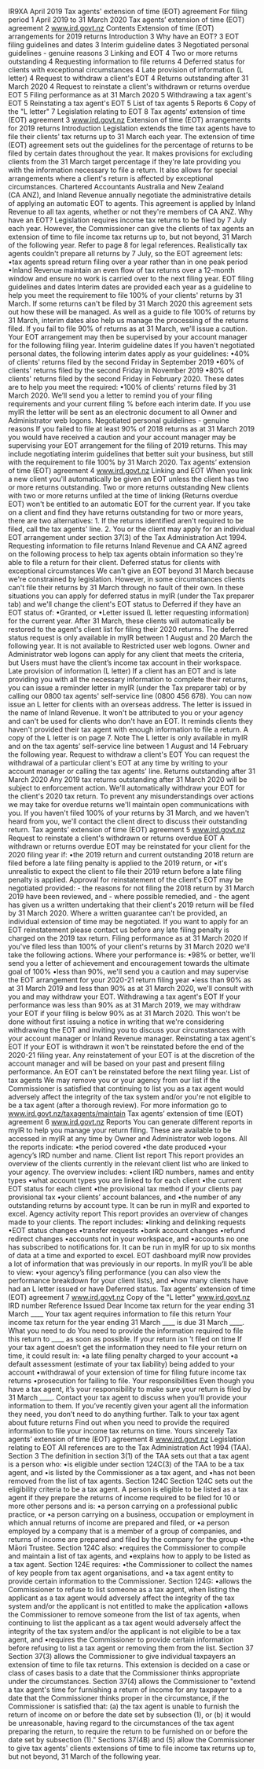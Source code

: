 IR9XA April 2019 Tax agents' extension of time (EOT) agreement For filing period 1 April 2019 to 31 March 2020 Tax agents’ extension of time (EOT) agreement 2 www.ird.govt.nz Contents Extension of time (EOT) arrangements for 2019 returns Introduction 3 Why have an EOT? 3 EOT filing guidelines and dates 3 Interim guideline dates 3 Negotiated personal guidelines - genuine reasons 3 Linking and EOT 4 Two or more returns outstanding 4 Requesting information to file returns 4 Deferred status for clients with exceptional circumstances 4 Late provision of information (L letter) 4 Request to withdraw a client's EOT 4 Returns outstanding after 31 March 2020 4 Request to reinstate a client's withdrawn or returns overdue EOT 5 Filing performance as at 31 March 2020 5 Withdrawing a tax agent's EOT 5 Reinstating a tax agent's EOT 5 List of tax agents 5 Reports 6 Copy of the "L letter" 7 Legislation relating to EOT 8 Tax agents’ extension of time (EOT) agreement 3 www.ird.govt.nz Extension of time (EOT) arrangements for 2019 returns Introduction Legislation extends the time tax agents have to file their clients' tax returns up to 31 March each year. The extension of time (EOT) agreement sets out the guidelines for the percentage of returns to be filed by certain dates throughout the year. It makes provisions for excluding clients from the 31 March target percentage if they're late providing you with the information necessary to file a return. It also allows for special arrangements where a client's return is affected by exceptional circumstances. Chartered Accountants Australia and New Zealand (CA ANZ), and Inland Revenue annually negotiate the administrative details of applying an automatic EOT to agents. This agreement is applied by Inland Revenue to all tax agents, whether or not they're members of CA ANZ. Why have an EOT? Legislation requires income tax returns to be filed by 7 July each year. However, the Commissioner can give the clients of tax agents an extension of time to file income tax returns up to, but not beyond, 31 March of the following year. Refer to page 8 for legal references. Realistically tax agents couldn't prepare all returns by 7 July, so the EOT agreement lets: •tax agents spread return filing over a year rather than in one peak period •Inland Revenue maintain an even flow of tax returns over a 12-month window and ensure no work is carried over to the next filing year. EOT filing guidelines and dates Interim dates are provided each year as a guideline to help you meet the requirement to file 100% of your clients' returns by 31 March. If some returns can't be filed by 31 March 2020 this agreement sets out how these will be managed. As well as a guide to file 100% of returns by 31 March, interim dates also help us manage the processing of the returns filed. If you fail to file 90% of returns as at 31 March, we'll issue a caution. Your EOT arrangement may then be supervised by your account manager for the following filing year. Interim guideline dates If you haven't negotiated personal dates, the following interim dates apply as your guidelines: •40% of clients' returns filed by the second Friday in September 2019 •60% of clients' returns filed by the second Friday in November 2019 •80% of clients' returns filed by the second Friday in February 2020. These dates are to help you meet the required: •100% of clients' returns filed by 31 March 2020. We’ll send you a letter to remind you of your filing requirements and your current filing % before each interim date. If you use myIR the letter will be sent as an electronic document to all Owner and Administrator web logons. Negotiated personal guidelines - genuine reasons If you failed to file at least 90% of 2018 returns as at 31 March 2019 you would have received a caution and your account manager may be supervising your EOT arrangement for the filing of 2019 returns. This may include negotiating interim guidelines that better suit your business, but still with the requirement to file 100% by 31 March 2020. Tax agents’ extension of time (EOT) agreement 4 www.ird.govt.nz Linking and EOT When you link a new client you'll automatically be given an EOT unless the client has two or more returns outstanding. Two or more returns outstanding New clients with two or more returns unfiled at the time of linking (Returns overdue EOT) won't be entitled to an automatic EOT for the current year. If you take on a client and find they have returns outstanding for two or more years, there are two alternatives: 1. If the returns identified aren't required to be filed, call the tax agents' line. 2. You or the client may apply for an individual EOT arrangement under section 37(3) of the Tax Administration Act 1994. Requesting information to file returns Inland Revenue and CA ANZ agreed on the following process to help tax agents obtain information so they're able to file a return for their client. Deferred status for clients with exceptional circumstances We can't give an EOT beyond 31 March because we're constrained by legislation. However, in some circumstances clients can't file their returns by 31 March through no fault of their own. In these situations you can apply for deferred status in myIR (under the Tax preparer tab) and we'll change the client's EOT status to Deferred if they have an EOT status of: •Granted, or •Letter issued (L letter requesting information) for the current year. After 31 March, these clients will automatically be restored to the agent's client list for filing their 2020 returns. The deferred status request is only available in myIR between 1 August and 20 March the following year. It is not available to Restricted user web logons. Owner and Administrator web logons can apply for any client that meets the criteria, but Users must have the client’s income tax account in their workspace. Late provision of information (L letter) If a client has an EOT and is late providing you with all the necessary information to complete their returns, you can issue a reminder letter in myIR (under the Tax preparer tab) or by calling our 0800 tax agents' self-service line (0800 456 678). You can now issue an L letter for clients with an overseas address. The letter is issued in the name of Inland Revenue. It won't be attributed to you or your agency and can't be used for clients who don't have an EOT. It reminds clients they haven't provided their tax agent with enough information to file a return. A copy of the L letter is on page 7. Note The L letter is only available in myIR and on the tax agents’ self-service line between 1 August and 14 February the following year. Request to withdraw a client's EOT You can request the withdrawal of a particular client's EOT at any time by writing to your account manager or calling the tax agents' line. Returns outstanding after 31 March 2020 Any 2019 tax returns outstanding after 31 March 2020 will be subject to enforcement action. We'll automatically withdraw your EOT for the client's 2020 tax return. To prevent any misunderstandings over actions we may take for overdue returns we'll maintain open communications with you. If you haven't filed 100% of your returns by 31 March, and we haven't heard from you, we'll contact the client direct to discuss their outstanding return. Tax agents’ extension of time (EOT) agreement 5 www.ird.govt.nz Request to reinstate a client's withdrawn or returns overdue EOT A withdrawn or returns overdue EOT may be reinstated for your client for the 2020 filing year if: •the 2019 return and current outstanding 2018 return are filed before a late filing penalty is applied to the 2019 return, or •it's unrealistic to expect the client to file their 2019 return before a late filing penalty is applied. Approval for reinstatement of the client's EOT may be negotiated provided: - the reasons for not filing the 2018 return by 31 March 2019 have been reviewed, and - where possible remedied, and - the agent has given us a written undertaking that their client's 2019 return will be filed by 31 March 2020. Where a written guarantee can't be provided, an individual extension of time may be negotiated. If you want to apply for an EOT reinstatement please contact us before any late filing penalty is charged on the 2019 tax return. Filing performance as at 31 March 2020 If you've filed less than 100% of your client's returns by 31 March 2020 we'll take the following actions. Where your performance is: •98% or better, we'll send you a letter of achievement and encouragement towards the ultimate goal of 100% •less than 90%, we'll send you a caution and may supervise the EOT arrangement for your 2020-21 return filing year •less than 90% as at 31 March 2019 and less than 90% as at 31 March 2020, we'll consult with you and may withdraw your EOT. Withdrawing a tax agent's EOT If your performance was less than 90% as at 31 March 2019, we may withdraw your EOT if your filing is below 90% as at 31 March 2020. This won't be done without first issuing a notice in writing that we're considering withdrawing the EOT and inviting you to discuss your circumstances with your account manager or Inland Revenue manager. Reinstating a tax agent's EOT If your EOT is withdrawn it won't be reinstated before the end of the 2020-21 filing year. Any reinstatement of your EOT is at the discretion of the account manager and will be based on your past and present filing performance. An EOT can't be reinstated before the next filing year. List of tax agents We may remove you or your agency from our list if the Commissioner is satisfied that continuing to list you as a tax agent would adversely affect the integrity of the tax system and/or you're not eligible to be a tax agent (after a thorough review). For more information go to www.ird.govt.nz/taxagents/maintain Tax agents’ extension of time (EOT) agreement 6 www.ird.govt.nz Reports You can generate different reports in myIR to help you manage your return filing. These are available to be accessed in myIR at any time by Owner and Administrator web logons. All the reports indicate: •the period covered •the date produced •your agency’s IRD number and name. Client list report This report provides an overview of the clients currently in the relevant client list who are linked to your agency. The overview includes: •client IRD numbers, names and entity types •what account types you are linked to for each client •the current EOT status for each client •the provisional tax method if your clients pay provisional tax •your clients’ account balances, and •the number of any outstanding returns by account type. It can be run in myIR and exported to excel. Agency activity report This report provides an overview of changes made to your clients. The report includes: •linking and delinking requests •EOT status changes •transfer requests •bank account changes •refund redirect changes •accounts not in your workspace, and •accounts no one has subscribed to notifications for. It can be run in myIR for up to six months of data at a time and exported to excel. EOT dashboard myIR now provides a lot of information that was previously in our reports. In myIR you’ll be able to view: •your agency’s filing performance (you can also view the performance breakdown for your client lists), and •how many clients have had an L letter issued or have Deferred status. Tax agents’ extension of time (EOT) agreement 7 www.ird.govt.nz Copy of the "L letter" www.ird.govt.nz IRD number Reference Issued Dear Income tax return for the year ending 31 March \_\_\_\_ Your tax agent requires information to file this return Your income tax return for the year ending 31 March \_\_\_\_ is due 31 March \_\_\_\_. What you need to do You need to provide the information required to file this return to \_\_\_\_ as soon as possible. If your return isn ’t filed on time If your tax agent doesn’t get the information they need to file your return on time, it could result in: •a late filing penalty charged to your account •a default assessment (estimate of your tax liability) being added to your account •withdrawal of your extension of time for filing future income tax returns •prosecution for failing to file. Your responsibilities Even though you have a tax agent, it’s your responsibility to make sure your return is filed by 31 March \_\_\_\_. Contact your tax agent to discuss when you’ll provide your information to them. If you’ve recently given your agent all the information they need, you don’t need to do anything further. Talk to your tax agent about future returns Find out when you need to provide the required information to file your income tax returns on time. Yours sincerely Tax agents’ extension of time (EOT) agreement 8 www.ird.govt.nz Legislation relating to EOT All references are to the Tax Administration Act 1994 (TAA). Section 3 The definition in section 3(1) of the TAA sets out that a tax agent is a person who: •is eligible under section 124C(3) of the TAA to be a tax agent, and •is listed by the Commissioner as a tax agent, and •has not been removed from the list of tax agents. Section 124C Section 124C sets out the eligibility criteria to be a tax agent. A person is eligible to be listed as a tax agent if they prepare the returns of income required to be filed for 10 or more other persons and is: •a person carrying on a professional public practice, or •a person carrying on a business, occupation or employment in which annual returns of income are prepared and filed, or •a person employed by a company that is a member of a group of companies, and returns of income are prepared and filed by the company for the group •the Māori Trustee. Section 124C also: •requires the Commissioner to compile and maintain a list of tax agents, and •explains how to apply to be listed as a tax agent. Section 124E requires: •the Commissioner to collect the names of key people from tax agent organisations, and •a tax agent entity to provide certain information to the Commissioner. Section 124G: •allows the Commissioner to refuse to list someone as a tax agent, when listing the applicant as a tax agent would adversely affect the integrity of the tax system and/or the applicant is not entitled to make the application •allows the Commissioner to remove someone from the list of tax agents, when continuing to list the applicant as a tax agent would adversely affect the integrity of the tax system and/or the applicant is not eligible to be a tax agent, and •requires the Commissioner to provide certain information before refusing to list a tax agent or removing them from the list. Section 37 Section 37(3) allows the Commissioner to give individual taxpayers an extension of time to file tax returns. This extension is decided on a case or class of cases basis to a date that the Commissioner thinks appropriate under the circumstances. Section 37(4) allows the Commissioner to "extend a tax agent's time for furnishing a return of income for any taxpayer to a date that the Commissioner thinks proper in the circumstance, if the Commissioner is satisfied that: (a) the tax agent is unable to furnish the return of income on or before the date set by subsection (1), or (b) it would be unreasonable, having regard to the circumstances of the tax agent preparing the return, to require the return to be furnished on or before the date set by subsection (1)." Sections 37(4B) and (5) allow the Commissioner to give tax agents' clients extensions of time to file income tax returns up to, but not beyond, 31 March of the following year.